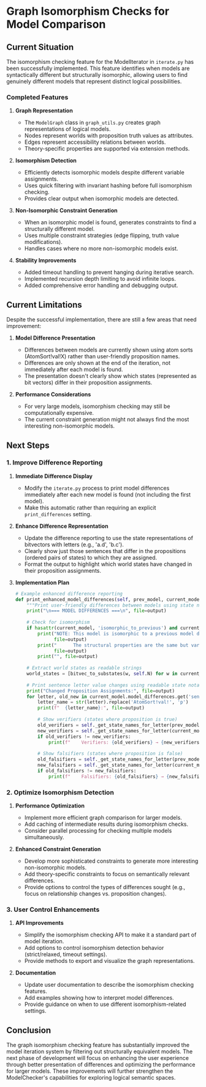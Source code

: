 # Graph Isomorphism Checks for Model Comparison

## Current Situation

The isomorphism checking feature for the ModelIterator in `iterate.py` has been successfully implemented. This feature identifies when models are syntactically different but structurally isomorphic, allowing users to find genuinely different models that represent distinct logical possibilities.

### Completed Features

1. **Graph Representation**
   - The `ModelGraph` class in `graph_utils.py` creates graph representations of logical models.
   - Nodes represent worlds with proposition truth values as attributes.
   - Edges represent accessibility relations between worlds.
   - Theory-specific properties are supported via extension methods.

2. **Isomorphism Detection**
   - Efficiently detects isomorphic models despite different variable assignments.
   - Uses quick filtering with invariant hashing before full isomorphism checking.
   - Provides clear output when isomorphic models are detected.

3. **Non-Isomorphic Constraint Generation**
   - When an isomorphic model is found, generates constraints to find a structurally different model.
   - Uses multiple constraint strategies (edge flipping, truth value modifications).
   - Handles cases where no more non-isomorphic models exist.

4. **Stability Improvements**
   - Added timeout handling to prevent hanging during iterative search.
   - Implemented recursion depth limiting to avoid infinite loops.
   - Added comprehensive error handling and debugging output.

## Current Limitations

Despite the successful implementation, there are still a few areas that need improvement:

1. **Model Difference Presentation**
   - Differences between models are currently shown using atom sorts (AtomSort!val!X) rather than user-friendly proposition names.
   - Differences are only shown at the end of the iteration, not immediately after each model is found.
   - The presentation doesn't clearly show which states (represented as bit vectors) differ in their proposition assignments.

2. **Performance Considerations**
   - For very large models, isomorphism checking may still be computationally expensive.
   - The current constraint generation might not always find the most interesting non-isomorphic models.

## Next Steps

### 1. Improve Difference Reporting

1. **Immediate Difference Display**
   - Modify the `iterate.py` process to print model differences immediately after each new model is found (not including the first model).
   - Make this automatic rather than requiring an explicit `print_differences` setting.

2. **Enhance Difference Representation**
   - Update the difference reporting to use the state representations of bitvectors with letters (e.g., 'a.d', 'b.c').
   - Clearly show just those sentences that differ in the propositions (ordered pairs of states) to which they are assigned.
   - Format the output to highlight which world states have changed in their proposition assignments.

3. **Implementation Plan**
   ```python
   # Example enhanced difference reporting
   def print_enhanced_model_differences(self, prev_model, current_model, output=sys.__stdout__):
       """Print user-friendly differences between models using state notation."""
       print("\n=== MODEL DIFFERENCES ===\n", file=output)
       
       # Check for isomorphism
       if hasattr(current_model, 'isomorphic_to_previous') and current_model.isomorphic_to_previous:
           print("NOTE: This model is isomorphic to a previous model despite syntactic differences.", 
                 file=output)
           print("      The structural properties are the same but variable assignments differ.", 
                 file=output)
           print("", file=output)
       
       # Extract world states as readable strings
       world_states = [bitvec_to_substates(w, self.N) for w in current_model.z3_world_states]
       
       # Print sentence letter value changes using readable state notation
       print("Changed Proposition Assignments:", file=output)
       for letter, old_new in current_model.model_differences.get('sentence_letters', {}).items():
           letter_name = str(letter).replace('AtomSort!val!', 'p')
           print(f"  {letter_name}:", file=output)
           
           # Show verifiers (states where proposition is true)
           old_verifiers = self._get_state_names_for_letter(prev_model, letter, True)
           new_verifiers = self._get_state_names_for_letter(current_model, letter, True)
           if old_verifiers != new_verifiers:
               print(f"    Verifiers: {old_verifiers} → {new_verifiers}", file=output)
           
           # Show falsifiers (states where proposition is false)
           old_falsifiers = self._get_state_names_for_letter(prev_model, letter, False)
           new_falsifiers = self._get_state_names_for_letter(current_model, letter, False)
           if old_falsifiers != new_falsifiers:
               print(f"    Falsifiers: {old_falsifiers} → {new_falsifiers}", file=output)
   ```

### 2. Optimize Isomorphism Detection

1. **Performance Optimization**
   - Implement more efficient graph comparison for larger models.
   - Add caching of intermediate results during isomorphism checks.
   - Consider parallel processing for checking multiple models simultaneously.

2. **Enhanced Constraint Generation**
   - Develop more sophisticated constraints to generate more interesting non-isomorphic models.
   - Add theory-specific constraints to focus on semantically relevant differences.
   - Provide options to control the types of differences sought (e.g., focus on relationship changes vs. proposition changes).

### 3. User Control Enhancements

1. **API Improvements**
   - Simplify the isomorphism checking API to make it a standard part of model iteration.
   - Add options to control isomorphism detection behavior (strict/relaxed, timeout settings).
   - Provide methods to export and visualize the graph representations.

2. **Documentation**
   - Update user documentation to describe the isomorphism checking features.
   - Add examples showing how to interpret model differences.
   - Provide guidance on when to use different isomorphism-related settings.

## Conclusion

The graph isomorphism checking feature has substantially improved the model iteration system by filtering out structurally equivalent models. The next phase of development will focus on enhancing the user experience through better presentation of differences and optimizing the performance for larger models. These improvements will further strengthen the ModelChecker's capabilities for exploring logical semantic spaces.
